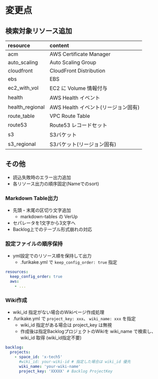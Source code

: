 # 変更点

## 検索対象リソース追加

| resource | content |
| :--- | :--- |
| acm | AWS Certificate Manager |
| auto_scaling | Auto Scaling Group |
| cloudfront | CloudFront Distribution |
| ebs | EBS |
| ec2_with_vol | EC2 に Volume 情報付与 |
| health | AWS Health イベント |
| health_regional | AWS Health イベント(リージョン固有) |
| route_table | VPC Route Table |
| route53 | Route53 レコードセット |
| s3 | S3バケット |
| s3_regional | S3バケット(リージョン固有) |

## その他

* 読込失敗時のエラー出力追加
* 各リソース出力の順序固定(Nameでのsort)

### Markdown Table出力

* 先頭・末尾の区切り文字追加
    * markdown-tables の VerUp
* セパレータを1文字から3文字へ
* Backlog上でのテーブル形式崩れの対応

### 設定ファイルの順序保持

* yml設定でのリソース順を保持して出力
    * .furikake.yml で `keep_config_order: true` 指定

```yaml
resources:
  keep_config_order: true
  aws:
    - ...
```

### Wiki作成

* wiki_id 指定がない場合のWikiページ作成処理
* .furikake.yml で `project_key: xxx`、 `wiki_name: xxx` を指定
    * wiki_id 指定がある場合は project_key は無視
    * 作成後は指定BacklogプロジェクトのWikiを wiki_name で検索し、 wiki_id 取得 (wiki_id指定不要)

```yaml
backlog:
  projects:
    - space_id: 'x-tech5'
      #wiki_id: your-wiki-id # 指定した場合は wiki_id 優先
      wiki_name: 'your-wiki-name'
      project_key: 'XXXXX' # Backlog ProjectKey
```
